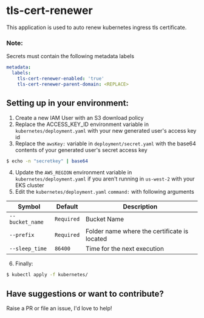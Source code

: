 # tls-cert-renewer

This application is used to auto renew kubernetes ingress tls certificate.

### Note:
Secrets must contain the following metadata labels
```yaml
metadata:
  labels:
    tls-cert-renewer-enabled: 'true'
    tls-cert-renewer-parent-domain: <REPLACE>
```

## Setting up in your environment:
1) Create a new IAM User with an S3 download policy
2) Replace the ACCESS_KEY_ID environment variable in `kubernetes/deployment.yaml` with your new generated user's access key id
3) Replace the `awsKey:` variable in `deployment/secret.yaml` with the base64 contents of your generated user's secret access key
```bash
$ echo -n "secretkey" | base64
```
4) Update the `AWS_REGION` environment variable in `kubernetes/deployment.yaml` if you aren't running in `us-west-2` with your EKS cluster
5) Edit the `kubernetes/deployment.yaml` `command:` with following arguments

| Symbol | Default | Description
| --- | --- | ---
| `--bucket_name` | `Required` | Bucket Name
| `--prefix` | `Required` | Folder name where the certificate is located
| `--sleep_time` | `86400` | Time for the next execution


6) Finally:
```bash
$ kubectl apply -f kubernetes/
```

## Have suggestions or want to contribute?
Raise a PR or file an issue, I'd love to help!
